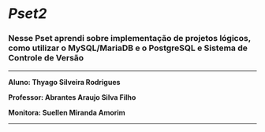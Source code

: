 # _Pset2_
### Nesse Pset aprendi sobre implementação de projetos lógicos, como utilizar o MySQL/MariaDB e o PostgreSQL e Sistema de Controle de Versão
---

**Aluno: Thyago Silveira Rodrigues**

**Professor: Abrantes Araujo Silva Filho**

**Monitora: Suellen Miranda Amorim**

---
